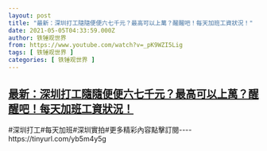 ```yaml
---
layout: post
title: "最新：深圳打工隨隨便便六七千元？最高可以上萬？醒醒吧！每天加班工資狀況！"
date: 2021-05-05T04:33:59.000Z
author: 铁锤观世界
from: https://www.youtube.com/watch?v=_pK9WZI5Lig
tags: [ 铁锤观世界 ]
categories: [ 铁锤观世界 ]
---
```

<!--1620189239000-->
[最新：深圳打工隨隨便便六七千元？最高可以上萬？醒醒吧！每天加班工資狀況！](https://www.youtube.com/watch?v=_pK9WZI5Lig)
------

<div>
#深圳打工#每天加班#深圳實拍#更多精彩內容點擊訂閱----https://tinyurl.com/yb5m4y5g
</div>
